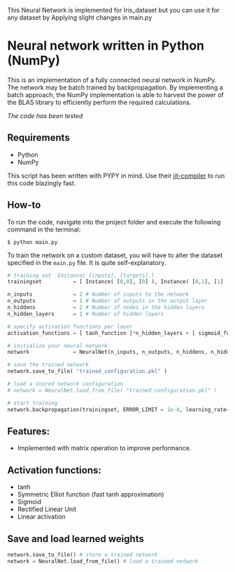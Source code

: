 This Neural Network is implemented for Iris_dataset but you can use it for any dataset by Applying slight changes in main.py 

# Neural network written in Python (NumPy)
This is an implementation of a fully connected neural network in NumPy.
The network may be batch trained by backpropagation.
By implementing a batch approach, the NumPy implementation is able to harvest the power of the BLAS library to efficiently perform the required calculations. 

*The code has been tested*

## Requirements
 * Python
 * NumPy

This script has been written with PYPY in mind. Use their [jit-compiler](http://pypy.org/download.html) to run this code blazingly fast.

## How-to
To run the code, navigate into the project folder and execute the following command in the terminal:

`$ python main.py`

To train the network on a custom dataset, you will have to alter the dataset specified in the `main.py` file. It is quite self-explanatory.

```Python
# training set  Instance( [inputs], [targets] )
trainingset          = [ Instance( [0,0], [0] ), Instance( [0,1], [1] ), Instance( [1,0], [1] ), Instance( [1,1], [0] ) ]

n_inputs             = 2 # Number of inputs to the network
n_outputs            = 1 # Number of outputs in the output layer
n_hiddens            = 2 # Number of nodes in the hidden layers
n_hidden_layers      = 1 # Number of hidden layers

# specify activation functions per layer
activation_functions = [ tanh_function ]*n_hidden_layers + [ sigmoid_function ]

# initialize your neural network
network              = NeuralNet(n_inputs, n_outputs, n_hiddens, n_hidden_layers, activation_functions)

# save the trained network
network.save_to_file( "trained_configuration.pkl" )

# load a stored network configuration
# network = NeuralNet.load_from_file( "trained_configuration.pkl" )

# start training
network.backpropagation(trainingset, ERROR_LIMIT = 1e-4, learning_rate=0.3, momentum_factor=0.9 )
```

## Features:
 * Implemented with matrix operation to improve performance.


## Activation functions:
 * tanh
 * Symmetric Elliot function (fast tanh approximation) 
 * Sigmoid
 * Rectified Linear Unit
 * Linear activation

## Save and load learned weights
```Python
network.save_to_file() # store a trained network
network = NeuralNet.load_from_file() # load a trained network
```
